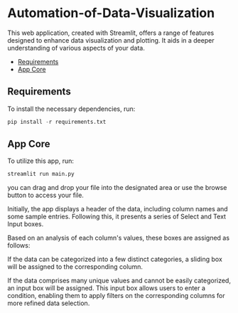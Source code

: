 # Automation-of-Data-Visualization

This web application, created with Streamlit, offers a range of features designed to enhance data visualization and plotting. It aids in a deeper understanding of various aspects of your data.

* [Requirements](#requirements)
* [App Core](#app-code)

## Requirements

To install the necessary dependencies, run:

```python
pip install -r requirements.txt
```
## App Core

To utilize this app, run:
```python
streamlit run main.py
```
you can drag and drop your file into the designated area or use the browse button to access your file.

Initially, the app displays a header of the data, including column names and some sample entries. Following this, it presents a series of Select and Text Input boxes.

Based on an analysis of each column's values, these boxes are assigned as follows:

If the data can be categorized into a few distinct categories, a sliding box will be assigned to the corresponding column.

If the data comprises many unique values and cannot be easily categorized, an input box will be assigned. This input box allows users to enter a condition, 
enabling them to apply filters on the corresponding columns for more refined data selection.
